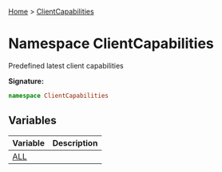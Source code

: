 [Home](../index.md) &gt; [ClientCapabilities](./clientcapabilities.md)

# Namespace ClientCapabilities

Predefined latest client capabilities

<b>Signature:</b>

```typescript
namespace ClientCapabilities 
```

## Variables

|  Variable | Description |
|  --- | --- |
|  [ALL](./clientcapabilities/variables/all.md) |  |

